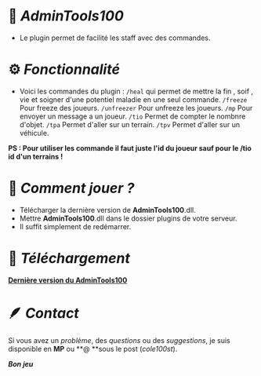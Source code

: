 # 👮 ***AdminTools100***
- Le plugin permet de facilité les staff avec des commandes.

# ⚙️ ***Fonctionnalité***
- Voici les commandes du plugin : 
`/heal` qui permet de mettre la fin , soif , vie et soigner d'une potentiel maladie en une seul commande.
`/freeze` Pour freeze des joueurs.
`/unfreezer` Pour unfreeze les joueurs.
`/mp`  Pour envoyer un message a un joueur.
`/tio` Permet de compter le nombnre d'objet.
`/tpa` Permet d'aller sur un terrain.
`/tpv` Permet d'aller sur un véhicule.

**PS : Pour utiliser les commande il faut juste l'id du joueur sauf pour le /tio id d'un terrains !**

# 🧸 ***Comment jouer ?***
- Télécharger la dernière version de **AdminTools100**.dll.
- Mettre **AdminTools100**.dll dans le dossier plugins de votre serveur.
- Il suffit simplement de redémarrer.


# 🧩 ***Téléchargement***
**[Dernière version du AdminTools100](https://github.com/cole100st/AdminTools100/releases/tag/AdminTools100)**

# 🪶 ***Contact***
Si vous avez un *problème*, des *questions* ou des *suggestions*, je suis disponible en **MP**  ou **@ **sous le post (*cole100st*).

***Bon jeu***
